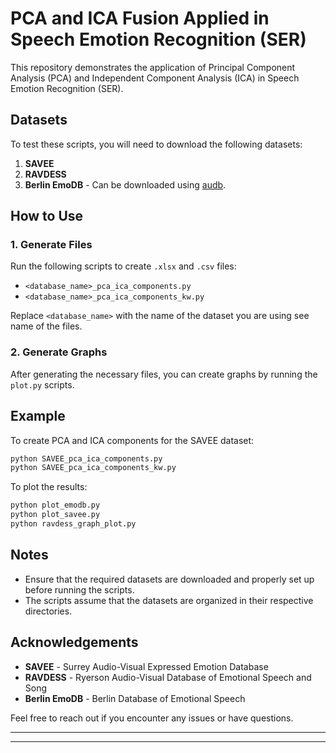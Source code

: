 # PCA and ICA Fusion Applied in Speech Emotion Recognition (SER)

This repository demonstrates the application of Principal Component Analysis (PCA) and Independent Component Analysis (ICA) in Speech Emotion Recognition (SER).

## Datasets

To test these scripts, you will need to download the following datasets:

1. **SAVEE** 
2. **RAVDESS**
3. **Berlin EmoDB** - Can be downloaded using [audb](https://github.com/audeering/emodb?tab=readme-ov-file).

## How to Use

### 1. Generate Files

Run the following scripts to create `.xlsx` and `.csv` files:

- `<database_name>_pca_ica_components.py`
- `<database_name>_pca_ica_components_kw.py`

Replace `<database_name>` with the name of the dataset you are using see name of the files.

### 2. Generate Graphs

After generating the necessary files, you can create graphs by running the `plot.py` scripts.

## Example

To create PCA and ICA components for the SAVEE dataset:
```sh
python SAVEE_pca_ica_components.py
python SAVEE_pca_ica_components_kw.py
```

To plot the results:
```sh
python plot_emodb.py
python plot_savee.py
python ravdess_graph_plot.py

```

## Notes

- Ensure that the required datasets are downloaded and properly set up before running the scripts.
- The scripts assume that the datasets are organized in their respective directories.

## Acknowledgements

- **SAVEE** - Surrey Audio-Visual Expressed Emotion Database
- **RAVDESS** - Ryerson Audio-Visual Database of Emotional Speech and Song
- **Berlin EmoDB** - Berlin Database of Emotional Speech

Feel free to reach out if you encounter any issues or have questions.



---



---

